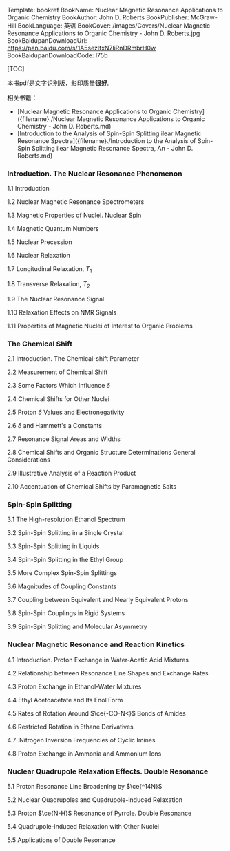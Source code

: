 Template: bookref
BookName: Nuclear Magnetic Resonance Applications to Organic Chemistry
BookAuthor: John D. Roberts
BookPublisher: McGraw-Hill
BookLanguage: 英语
BookCover: /images/Covers/Nuclear Magnetic Resonance Applications to Organic Chemistry - John D. Roberts.jpg
BookBaidupanDownloadUrl: https://pan.baidu.com/s/1A5sezItxN7liRnDRmbrH0w 
BookBaidupanDownloadCode: l75b



[TOC]

本书pdf是文字识别版，影印质量**很好**。

相关书籍：

- [Nuclear Magnetic Resonance Applications to Organic Chemistry]({filename}./Nuclear Magnetic Resonance Applications to Organic Chemistry - John D. Roberts.md)
- [Introduction to the Analysis of Spin-Spin Splitting ilear Magnetic Resonance Spectra]({filename}./Introduction to the Analysis of Spin-Spin Splitting ilear Magnetic Resonance Spectra, An - John D. Roberts.md)

### Introduction. The Nuclear Resonance Phenomenon

1.1  Introduction

1.2  Nuclear Magnetic Resonance Spectrometers

1.3  Magnetic Properties of Nuclei. Nuclear Spin

1.4  Magnetic Quantum Numbers

1.5  Nuclear Precession

1.6  Nuclear Relaxation

1.7  Longitudinal Relaxation, $T_1$

1.8  Transverse Relaxation, $T_2$

1.9  The Nuclear Resonance Signal

1.10  Relaxation Effects on NMR Signals

1.11  Properties of Magnetic Nuclei of Interest to Organic Problems

### The Chemical Shift
2.1  Introduction. The Chemical-shift Parameter

2.2  Measurement of Chemical Shift

2.3  Some Factors Which Influence $\delta$

2.4  Chemical Shifts for Other Nuclei 

2.5  Proton $\delta$ Values and Electronegativity

2.6  $\delta$ and Hammett's a Constants

2.7  Resonance Signal Areas and Widths 

2.8  Chemical Shifts and Organic Structure Determinations General Considerations

2.9  Illustrative Analysis of a Reaction Product

2.10  Accentuation of Chemical Shifts by Paramagnetic Salts

### Spin-Spin Splitting

3.1  The High-resolution Ethanol Spectrum

3.2  Spin-Spin Splitting in a Single Crystal

3.3  Spin-Spin Splitting in Liquids

3.4  Spin-Spin Splitting in the Ethyl Group

3.5  More Complex Spin-Spin Splittings

3.6  Magnitudes of Coupling Constants

3.7  Coupling between Equivalent and Nearly Equivalent Protons

3.8  Spin-Spin Couplings in Rigid Systems

3.9  Spin-Spin Splitting and Molecular Asymmetry

### Nuclear Magnetic Resonance and Reaction Kinetics

4.1  Introduction. Proton Exchange in Water-Acetic Acid Mixtures

4.2  Relationship between Resonance Line Shapes and Exchange Rates

4.3  Proton Exchange in Ethanol-Water Mixtures

4.4  Ethyl Acetoacetate and Its Enol Form

4.5  Rates of Rotation Around $\ce{-CO-N<}$ Bonds of Amides 

4.6  Restricted Rotation in Ethane Derivatives

4.7 .Nitrogen Inversion Frequencies of Cyclic Imines

4.8  Proton Exchange in Ammonia and Ammonium Ions

### Nuclear Quadrupole Relaxation Effects. Double Resonance

5.1  Proton Resonance Line Broadening by $\ce{^14N}$

5.2  Nuclear Quadrupoles and Quadrupole-induced Relaxation

5.3  Proton $\ce{N-H}$ Resonance of Pyrrole. Double Resonance

5.4  Quadrupole-induced Relaxation with Other Nuclei

5.5  Applications of Double Resonance


